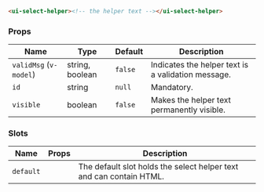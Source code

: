 ```html
<ui-select-helper><!-- the helper text --></ui-select-helper>
```

### Props

| Name                   | Type            | Default | Description                                        |
| ---------------------- | --------------- | ------- | -------------------------------------------------- |
| `validMsg` (`v-model`) | string, boolean | `false` | Indicates the helper text is a validation message. |
| `id`                   | string          | `null`  | Mandatory.                                         |
| `visible`              | boolean         | `false` | Makes the helper text permanently visible.         |

### Slots

| Name      | Props | Description                                                         |
| --------- | ----- | ------------------------------------------------------------------- |
| `default` |       | The default slot holds the select helper text and can contain HTML. |
